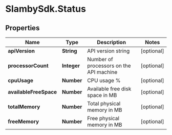# SlambySdk.Status

## Properties
Name | Type | Description | Notes
------------ | ------------- | ------------- | -------------
**apiVersion** | **String** | API version string | [optional] 
**processorCount** | **Integer** | Number of processors on the API machine | [optional] 
**cpuUsage** | **Number** | CPU usage % | [optional] 
**availableFreeSpace** | **Number** | Available free disk space in MB | [optional] 
**totalMemory** | **Number** | Total physical memory in MB | [optional] 
**freeMemory** | **Number** | Free physical memory in MB | [optional] 



